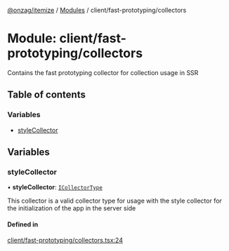 [@onzag/itemize](../README.md) / [Modules](../modules.md) / client/fast-prototyping/collectors

# Module: client/fast-prototyping/collectors

Contains the fast prototyping collector for collection usage
in SSR

## Table of contents

### Variables

- [styleCollector](client_fast_prototyping_collectors.md#stylecollector)

## Variables

### styleCollector

• **styleCollector**: [`ICollectorType`](../interfaces/client.ICollectorType.md)

This collector is a valid collector type for usage with the
style collector for the initialization of the app in the server side

#### Defined in

[client/fast-prototyping/collectors.tsx:24](https://github.com/onzag/itemize/blob/a24376ed/client/fast-prototyping/collectors.tsx#L24)
